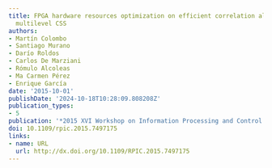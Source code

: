 ```yaml
---
title: FPGA hardware resources optimization on efficient correlation algorithm for
  multilevel CSS
authors:
- Martín Colombo
- Santiago Murano
- Darío Roldos
- Carlos De Marziani
- Rómulo Alcoleas
- Ma Carmen Pérez
- Enrique García
date: '2015-10-01'
publishDate: '2024-10-18T10:28:09.808208Z'
publication_types:
- 5
publication: '*2015 XVI Workshop on Information Processing and Control (RPIC)*'
doi: 10.1109/rpic.2015.7497175
links:
- name: URL
  url: http://dx.doi.org/10.1109/RPIC.2015.7497175
---
```


